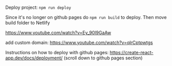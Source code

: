 Deploy project:
`npm run deploy`

Since it's no longer on github pages do `npm run build` to deploy. Then move build folder to Netlify

https://www.youtube.com/watch?v=Ey_90l9GaAw

add custom domain: https://www.youtube.com/watch?v=qlrCptpwtgs

Instructions on how to deploy with github pages:
https://create-react-app.dev/docs/deployment/ (scroll down to github pages section)
